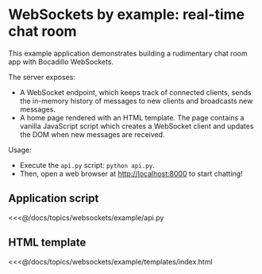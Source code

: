# WebSockets by example: real-time chat room

This example application demonstrates building a rudimentary chat room app with Bocadillo WebSockets.

The server exposes:

- A WebSocket endpoint, which keeps track of connected clients, sends the in-memory history of messages to new clients and broadcasts new messages.
- A home page rendered with an HTML template. The page contains a vanilla JavaScript script which creates a WebSocket client and updates the DOM when new messages are received.

Usage:

- Execute the `api.py` script: `python api.py`.
- Then, open a web browser at [http://localhost:8000](http://localhost:8000) to start chatting!

## Application script

<<<@/docs/topics/websockets/example/api.py

## HTML template

<<<@/docs/topics/websockets/example/templates/index.html
